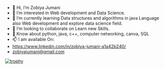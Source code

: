 - 👋 Hi, I’m Zobiya Jumani
- 👀 I’m interested in Web development and Data Science.
- 🌱 I’m currently learning Data structures and algorithms in java Language also Web development and explore data science field.
- 💞️ I’m looking to collaborate on Learn new Skills.
- 🌱 Know about python, java, c++, computer networking, canva, SQL
- 📫  I am available On: 
- https://www.linkedin.com/in/zobiya-jumani-a1a42b240/
- zobiyajumani@gmail.com

[![trophy](https://github-profile-trophy.vercel.app/?username=Zobiya-Jumani21)](https://github.com/ryo-ma/github-profile-trophy)
